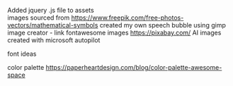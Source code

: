 Added jquery .js file to assets
<br>
images sourced from https://www.freepik.com/free-photos-vectors/mathematical-symbols
created my own speech bubble using gimp image creator - link 
fontawesome images
https://pixabay.com/
AI images created with microsoft autopilot

font ideas 

color palette https://paperheartdesign.com/blog/color-palette-awesome-space